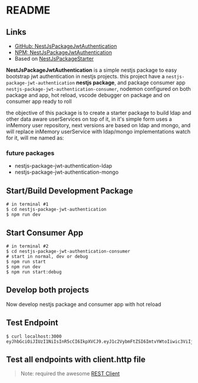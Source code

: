 # README

## Links

- [GitHub: NestJsPackageJwtAuthentication](https://github.com/koakh/NestJsPackageJwtAuthentication)
- [NPM: NestJsPackageJwtAuthentication](https://www.npmjs.com/package/@koakh/nestjs-package-jwt-authentication)
- Based on [NestJsPackageStarter](https://github.com/koakh/NestJsPackageStarter)

**NestJsPackageJwtAuthentication** is a simple nestjs package to easy bootstrap jwt authentication in nestjs projects.
this project have a `nestjs-package-jwt-authentication` **nestjs package**, and package consumer app `nestjs-package-jwt-authentication-consumer`, nodemon configured on both package and app, hot reload, vscode debugger on package and on consumer app ready to roll

the objective of this package is to create a starter package to build ldap and other data aware userServices on top of it, 
in it's simple form uses a inMemory user repository, next versions are based on ldap and mongo, and will replace inMemory userService with ldap/mongo implementations
watch for it, will me named as:

### future packages

- nestjs-package-jwt-authentication-ldap
- nestjs-package-jwt-authentication-mongo

## Start/Build Development Package

```shell
# in terminal #1
$ cd nestjs-package-jwt-authentication
$ npm run dev
```

## Start Consumer App

```shell
# in terminal #2
$ cd nestjs-package-jwt-authentication-consumer
# start in normal, dev or debug
$ npm run start
$ npm run dev
$ npm run start:debug
```

## Develop both projects

Now develop nestjs package and consumer app with hot reload

## Test Endpoint

```shell
$ curl localhost:3000
eyJhbGciOiJIUzI1NiIsInR5cCI6IkpXVCJ9.eyJ1c2VybmFtZSI6ImtvYWtoIiwic3ViIjoyOCwiaWF0IjoxNjAxOTc2Nzk2LCJleHAiOjE2MDE5NzY4NTZ9.1Em2ZMayqtDC2DQ0_osMjzrgsIhcXDyNtncP7GeZzg8
```

## Test all endpoints with client.http file

> Note: required the awesome [REST Client](https://marketplace.visualstudio.com/items?itemName=humao.rest-client)
